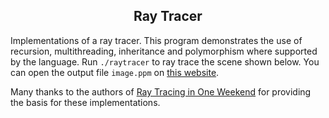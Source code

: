<!-- Ray Tracer --------------------------------------------------------------->

<div align="center">
  <h2>Ray Tracer</h2>
</div>

Implementations of a ray tracer. This program demonstrates the use of recursion,
multithreading, inheritance and polymorphism where supported by the language.
Run `./raytracer` to ray trace the scene shown below. You can open the output
file `image.ppm` on
[this website](https://www.cs.rhodes.edu/welshc/COMP141_F16/ppmReader.html).

Many thanks to the authors of
<a href="https://github.com/RayTracing/raytracing.github.io">Ray Tracing in One Weekend</a>
for providing the basis for these implementations.

<!----------------------------------------------------------------------------->
